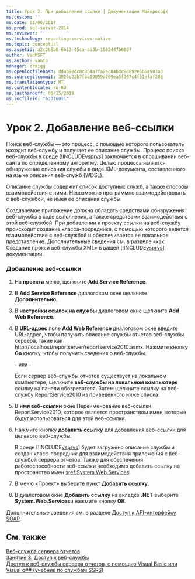 ```yaml
---
title: Урок 2. При добавлении ссылки | Документация Майкрософт
ms.custom: ''
ms.date: 03/06/2017
ms.prod: sql-server-2014
ms.reviewer: ''
ms.technology: reporting-services-native
ms.topic: conceptual
ms.assetid: a2c2b8b8-6b13-45ca-ab3b-1582447b6807
author: VanMSFT
ms.author: vanto
manager: craigg
ms.openlocfilehash: dd4b9edc8c054a7fa2ec84bdc8d892e5b5a903a3
ms.sourcegitcommit: 3026c22b7fba19059a769ea5f367c4f51efaf286
ms.translationtype: MT
ms.contentlocale: ru-RU
ms.lasthandoff: 06/15/2019
ms.locfileid: "63316011"
---
```

# <a name="lesson-2-adding-a-web-reference"></a>Урок 2. Добавление веб-ссылки
  Поиск веб-службы — это процесс, с помощью которого пользователь находит веб-службу и получает ее описание службы. Процесс поиска веб-службы в среде [!INCLUDE[vsprvs](../includes/vsprvs-md.md)] заключается в опрашивании веб-сайта по определенному алгоритму. Целью процесса является обнаружение описания службы в виде XML-документа, составленного на языке описания веб-служб (WDSL).  
  
 Описание службы содержит список доступных служб, а также способы взаимодействия с ними. Невозможно программно взаимодействовать с веб-службой, не имея ее описания службы.  
  
 Создаваемое приложение должно обладать средствами обнаружения веб-службы в ходе выполнения, а также средствами взаимодействия с этой веб-службой. При добавлении к проекту ссылки на веб-службу происходит создание класса-посредника, с помощью которого ведется взаимодействие с веб-службой и обеспечивается ее локальное представление. Дополнительные сведения см. в разделе «как: Создание прокси веб-службы XML» в вашей [!INCLUDE[vsprvs](../includes/vsprvs-md.md)] документации.  
  
### <a name="to-add-a-web-reference"></a>Добавление веб-ссылки  
  
1.  На **проекта** меню, щелкните **Add Service Reference**.  
  
2.  В **Add Service Reference** диалоговом окне щелкните **Дополнительно**.  
  
3.  В **настройки ссылок на службы** диалоговом окне щелкните **Add Web Reference**.  
  
4.  В **URL-адрес** поле **Add Web Reference** диалоговом окне введите URL-адрес, чтобы получить описание службы отчетов веб-службы сервера, такие как http://localhost/reportserver/reportservice2010.asmx. Нажмите кнопку **Go** кнопку, чтобы получить сведения о веб-службы.  
  
     \- или -  
  
     Если сервер веб-службы отчетов существует на локальном компьютере, щелкните **веб-службы на локальном компьютере** ссылку на панели обозревателя. Затем щелкните ссылку на веб-службу ReportService2010 из приведенного ниже списка.  
  
5.  В **имя веб-ссылки** окне Переименование веб-ссылки ReportService2010, которое является пространством имен, которые будут использоваться для этой веб-ссылки.  
  
6.  Нажмите кнопку **добавить ссылку** для добавления веб-ссылки для целевого веб-службы.  
  
     В среде [!INCLUDE[vsprvs](../includes/vsprvs-md.md)] будет загружено описание службы и создан класс-посредник для взаимодействия приложения с веб-службой сервера отчетов. Также для обеспечения работоспособности веб-ссылки необходимо добавить ссылку на пространство имен <xref:System.Web.Services>.  
  
7.  В меню «Проект» выберите пункт **Добавить ссылку**.  
  
8.  В диалоговом окне **Добавить ссылку** на вкладке **.NET** выберите **System.Web.Services**и нажмите кнопку **ОК**.  
  
 Дополнительные сведения см. в разделе [Доступ к API-интерфейсу SOAP](../reporting-services/report-server-web-service/accessing-the-soap-api.md).  
  
## <a name="see-also"></a>См. также  
 [Веб-служба сервера отчетов](../reporting-services/report-server-web-service/report-server-web-service.md)   
 [Занятие 3. Доступ к веб-службы](../../2014/tutorials/lesson-3-accessing-the-web-service.md)   
 [Доступ к веб-службы сервера отчетов, с помощью Visual Basic или Visual c#&#35; &#40;учебник по службам SSRS&#41;](../../2014/tutorials/access-report-server-web-service-vb-vcsharp-ssrs-tutorial.md)  
  
  
